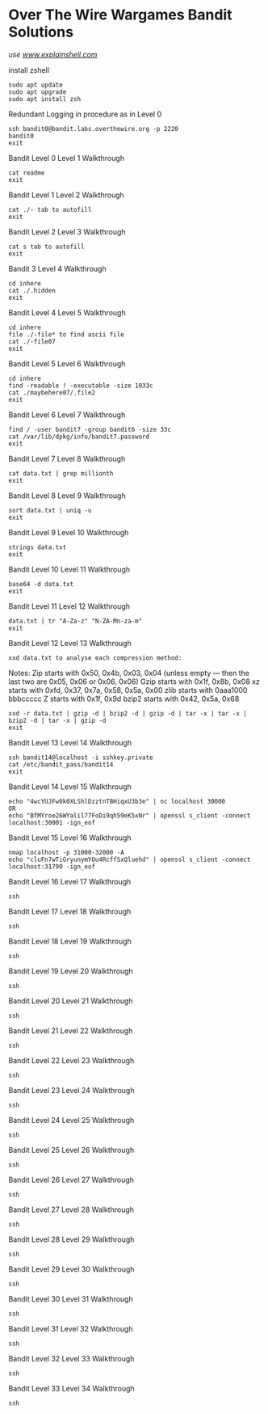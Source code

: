 # Over The Wire Wargames Bandit Solutions

_use www.explainshell.com_

install zshell
```console
sudo apt update
sudo apt upgrade
sudo apt install zsh
```

Redundant Logging in procedure as in Level 0
```console
ssh bandit0@bandit.labs.overthewire.org -p 2220
bandit0
exit
```

Bandit Level 0 Level 1 Walkthrough
```console
cat readme
exit
```

Bandit Level 1 Level 2 Walkthrough
```console
cat ./- tab to autofill
exit
```

Bandit Level 2 Level 3 Walkthrough
```console
cat s tab to autofill
exit
```

Bandit 3 Level 4 Walkthrough
```console
cd inhere
cat ./.hidden
exit
```

Bandit Level 4 Level 5 Walkthrough
```console
cd inhere
file ./-file* to find ascii file
cat ./-file07
exit
```

Bandit Level 5 Level 6 Walkthrough
```console
cd inhere
find -readable ! -executable -size 1033c
cat ./maybehere07/.file2
exit
```

Bandit Level 6 Level 7 Walkthrough
```console
find / -user bandit7 -group bandit6 -size 33c
cat /var/lib/dpkg/info/bandit7.password
exit
```

Bandit Level 7 Level 8 Walkthrough
```console
cat data.txt | grep millionth
exit
```

Bandit Level 8 Level 9 Walkthrough
```console
sort data.txt | uniq -u
exit
```

Bandit Level 9 Level 10 Walkthrough
```console
strings data.txt
exit
```

Bandit Level 10 Level 11 Walkthrough
```console
base64 -d data.txt
exit
```

Bandit Level 11 Level 12 Walkthrough
```console
data.txt | tr "A-Za-z" "N-ZA-Mn-za-m"
exit
```

Bandit Level 12 Level 13 Walkthrough
```console
xxd data.txt to analyse each compression method:
```
Notes:
Zip starts with 0x50, 0x4b, 0x03, 0x04 (unless empty — then the last two are 0x05, 0x06 or 0x06, 0x06)
Gzip starts with 0x1f, 0x8b, 0x08
xz starts with 0xfd, 0x37, 0x7a, 0x58, 0x5a, 0x00
zlib starts with 0aaa1000 bbbccccc
Z starts with 0x1f, 0x9d
bzip2 starts with 0x42, 0x5a, 0x68

```console
xxd -r data.txt | gzip -d | bzip2 -d | gzip -d | tar -x | tar -x | bzip2 -d | tar -x | gzip -d
exit
```

Bandit Level 13 Level 14 Walkthrough
```console
ssh bandit14@localhost -i sshkey.private
cat /etc/bandit_pass/bandit14
exit
```

Bandit Level 14 Level 15 Walkthrough
```console
echo "4wcYUJFw0k0XLShlDzztnTBHiqxU3b3e" | nc localhost 30000
OR
echo "BfMYroe26WYalil77FoDi9qh59eK5xNr" | openssl s_client -connect localhost:30001 -ign_eof
```

Bandit Level 15 Level 16 Walkthrough
```console
nmap localhost -p 31000-32000 -A
echo "cluFn7wTiGryunymYOu4RcffSxQluehd" | openssl s_client -connect localhost:31790 -ign_eof
```

Bandit Level 16 Level 17 Walkthrough
```console
ssh
```

Bandit Level 17 Level 18 Walkthrough
```console
ssh
```

Bandit Level 18 Level 19 Walkthrough
```console
ssh
```

Bandit Level 19 Level 20 Walkthrough
```console
ssh
```

Bandit Level 20 Level 21 Walkthrough
```console
ssh
```

Bandit Level 21 Level 22 Walkthrough
```console
ssh
```

Bandit Level 22 Level 23 Walkthrough
```console
ssh
```
Bandit Level 23 Level 24 Walkthrough
```console
ssh
```

Bandit Level 24 Level 25 Walkthrough
```console
ssh
```

Bandit Level 25 Level 26 Walkthrough
```console
ssh
```

Bandit Level 26 Level 27 Walkthrough
```console
ssh
```

Bandit Level 27 Level 28 Walkthrough
```console
ssh
```

Bandit Level 28 Level 29 Walkthrough
```console
ssh
```

Bandit Level 29 Level 30 Walkthrough
```console
ssh
```

Bandit Level 30 Level 31 Walkthrough
```console
ssh
```

Bandit Level 31 Level 32 Walkthrough
```console
ssh
```

Bandit Level 32 Level 33 Walkthrough
```console
ssh
```

Bandit Level 33 Level 34 Walkthrough
```console
ssh
```
